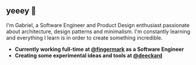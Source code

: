 ## yeeey 🤙

I'm Gabriel, a Software Engineer and Product Design enthusiast passionate about architecture, design patterns and minimalism. I'm constantly learning and everything I learn is in order to create something incredible.

- **Currently working full-time at [@fingermark](https://www.fingermark.tech/) as a Software Engineer**<br>
- **Creating some experimental ideas and tools at [@deeckard](www.github.com/deeckard)**<br>
